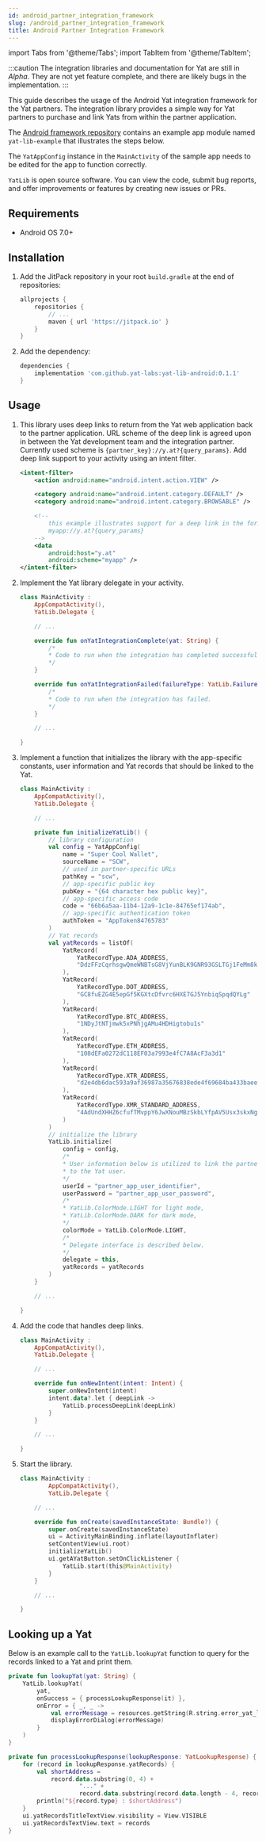 ```yaml
---
id: android_partner_integration_framework
slug: /android_partner_integration_framework
title: Android Partner Integration Framework
---
```


import Tabs from '@theme/Tabs';
import TabItem from '@theme/TabItem';

:::caution
The integration libraries and documentation for Yat are still in _Alpha_. They are not yet feature complete, and there are likely bugs in the implementation.
:::

This guide describes the usage of the Android Yat integration framework for the Yat partners. The integration library
provides a simple way for Yat partners to purchase and link Yats from within the partner application.

The [Android framework repository](https://github.com/yat-labs/yat-lib-android) contains an example app module named
`yat-lib-example` that illustrates the steps below.

The `YatAppConfig` instance in the `MainActivity` of the sample app needs to be edited for the app to function correctly.

`YatLib` is open source software. You can view the code, submit bug reports, and offer improvements or features by
creating new issues or PRs.

## Requirements

- Android OS 7.0+

## Installation

1. Add the JitPack repository in your root `build.gradle` at the end of repositories:

    ```gradle
    allprojects {
        repositories {
            // ...
            maven { url 'https://jitpack.io' }
        }
    }
    ```

2. Add the dependency:

    ```gradle
    dependencies {
        implementation 'com.github.yat-labs:yat-lib-android:0.1.1'
    }

## Usage

1. This library uses deep links to return from the Yat web application back to the partner application. URL scheme of
   the deep link is agreed upon in between the Yat development team and the integration partner. Currently used scheme
   is `{partner_key}://y.at?{query_params}`. Add deep link support to your activity using an intent filter.

    ```xml
    <intent-filter>
        <action android:name="android.intent.action.VIEW" />

        <category android:name="android.intent.category.DEFAULT" />
        <category android:name="android.intent.category.BROWSABLE" />

        <!--
            this example illustrates support for a deep link in the format
            myapp://y.at?{query_params}
        -->
        <data
            android:host="y.at"
            android:scheme="myapp" />
    </intent-filter>
    ```

2. Implement the Yat library delegate in your activity.

    ```kotlin
    class MainActivity :
        AppCompatActivity(),
        YatLib.Delegate {

        // ...

        override fun onYatIntegrationComplete(yat: String) {
            /*
            * Code to run when the integration has completed successfully.
            */
        }

        override fun onYatIntegrationFailed(failureType: YatLib.FailureType) {
            /*
            * Code to run when the integration has failed.
            */
        }

        // ...

    }
    ```

3. Implement a function that initializes the library with the app-specific constants, user information and Yat records
   that should be linked to the Yat.

    ```kotlin
    class MainActivity :
        AppCompatActivity(),
        YatLib.Delegate {

        // ...

        private fun initializeYatLib() {
            // library configuration
            val config = YatAppConfig(
                name = "Super Cool Wallet",
                sourceName = "SCW",
                // used in partner-specific URLs
                pathKey = "scw",
                // app-specific public key
                pubKey = "{64 character hex public key}",
                // app-specific access code
                code = "66b6a5aa-11b4-12a9-1c1e-84765ef174ab",
                // app-specific authentication token
                authToken = "AppToken84765783"
            )
            // Yat records
            val yatRecords = listOf(
                YatRecord(
                    YatRecordType.ADA_ADDRESS,
                    "DdzFFzCqrhsgwQmeWNBTsG8VjYunBLK9GNR93GSLTGj1FeMm8kFoby2cTHxEHBEraHQXmgTtFGz7fThjDRNNvwzcaw6fQdkYySBneRas"
                ),
                YatRecord(
                    YatRecordType.DOT_ADDRESS,
                    "GC8fuEZG4E5epGf5KGXtcDfvrc6HXE7GJ5YnbiqSpqdQYLg"
                ),
                YatRecord(
                    YatRecordType.BTC_ADDRESS,
                    "1NDyJtNTjmwk5xPNhjgAMu4HDHigtobu1s"
                ),
                YatRecord(
                    YatRecordType.ETH_ADDRESS,
                    "108dEFa0272dC118EF03a7993e4fC7A8AcF3a3d1"
                ),
                YatRecord(
                    YatRecordType.XTR_ADDRESS,
                    "d2e4db6dac593a9af36987a35676838ede4f69684ba433baeed68bce048e111b"
                ),
                YatRecord(
                    YatRecordType.XMR_STANDARD_ADDRESS,
                    "4AdUndXHHZ6cfufTMvppY6JwXNouMBzSkbLYfpAV5Usx3skxNgYeYTRj5UzqtReoS44qo9mtmXCqY45DJ852K5Jv2684Rge"
                )
            )
            // initialize the library
            YatLib.initialize(
                config = config,
                /*
                * User information below is utilized to link the partner application user
                * to the Yat user.
                */
                userId = "partner_app_user_identifier",
                userPassword = "partner_app_user_password",
                /*
                * YatLib.ColorMode.LIGHT for light mode,
                * YatLib.ColorMode.DARK for dark mode,
                */
                colorMode = YatLib.ColorMode.LIGHT,
                /*
                * Delegate interface is described below.
                */
                delegate = this,
                yatRecords = yatRecords
            )
        }

        // ...

    }
    ```

4. Add the code that handles deep links.

    ```kotlin
    class MainActivity :
        AppCompatActivity(),
        YatLib.Delegate {

        // ...

        override fun onNewIntent(intent: Intent) {
            super.onNewIntent(intent)
            intent.data?.let { deepLink ->
                YatLib.processDeepLink(deepLink)
            }
        }

        // ...

    }
    ```

4. Start the library.

    ```kotlin
    class MainActivity :
            AppCompatActivity(),
            YatLib.Delegate {

        // ...

        override fun onCreate(savedInstanceState: Bundle?) {
            super.onCreate(savedInstanceState)
            ui = ActivityMainBinding.inflate(layoutInflater)
            setContentView(ui.root)
            initializeYatLib()
            ui.getAYatButton.setOnClickListener {
                YatLib.start(this@MainActivity)
            }
        }

        // ...

    }
    ```

## Looking up a Yat

Below is an example call to the `YatLib.lookupYat` function to query for the records linked to a Yat and print them.

```kotlin
private fun lookupYat(yat: String) {
    YatLib.lookupYat(
        yat,
        onSuccess = { processLookupResponse(it) },
        onError = { _, _ ->
            val errorMessage = resources.getString(R.string.error_yat_lookup)
            displayErrorDialog(errorMessage)
        }
    )
}

private fun processLookupResponse(lookupResponse: YatLookupResponse) {
    for (record in lookupResponse.yatRecords) {
        val shortAddress =
            record.data.substring(0, 4) +
                    "..." +
                    record.data.substring(record.data.length - 4, record.data.length)
        println("${record.type} : $shortAddress")
    }
    ui.yatRecordsTitleTextView.visibility = View.VISIBLE
    ui.yatRecordsTextView.text = records
}
```